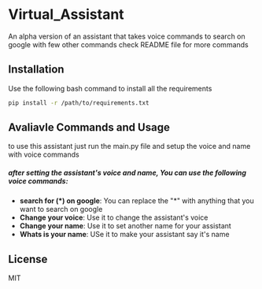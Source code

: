 # Virtual_Assistant
 An alpha version of an assistant that takes voice commands to search on google with few other commands check README file for more commands

## Installation
Use the following bash command to install all the requirements
```bash
pip install -r /path/to/requirements.txt
```
## Avaliavle Commands and Usage
to use this assistant just run the main.py file and setup the voice and name with voice commands

##### after setting the assistant's voice and name, You can use the following voice  commands:
- **search for (\*) on google**: You can replace the "\*" with anything that you want to search on google
- **Change your voice**: Use it to change the assistant's voice
- **Change your name**: Use it to set another name for your assistant
- **Whats is your name**: USe it to make your assistant say it's name

## License

MIT